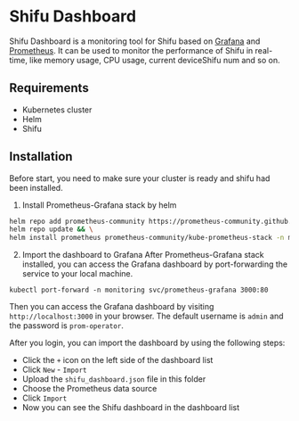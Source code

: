 # Shifu Dashboard

Shifu Dashboard is a monitoring tool for Shifu based on [Grafana](https://grafana.com/) and [Prometheus](https://prometheus.io/).
It can be used to monitor the performance of Shifu in real-time, like memory usage, CPU usage, current deviceShifu num and so on.

## Requirements

- Kubernetes cluster
- Helm
- Shifu

## Installation

Before start, you need to make sure your cluster is ready and shifu had been installed.

1. Install Prometheus-Grafana stack by helm
```bash
helm repo add prometheus-community https://prometheus-community.github.io/helm-charts && \
helm repo update && \
helm install prometheus prometheus-community/kube-prometheus-stack -n monitoring --create-namespace
```

2. Import the dashboard to Grafana
After Prometheus-Grafana stack installed, you can access the Grafana dashboard by port-forwarding the service to your local machine.
```bas
kubectl port-forward -n monitoring svc/prometheus-grafana 3000:80
```
Then you can access the Grafana dashboard by visiting `http://localhost:3000` in your browser. The default username is `admin` and the password is `prom-operator`.

After you login, you can import the dashboard by using the following steps:
- Click the `+` icon on the left side of the dashboard list
- Click `New` - `Import` 
- Upload the `shifu_dashboard.json` file in this folder
- Choose the Prometheus data source
- Click `Import`
- Now you can see the Shifu dashboard in the dashboard list
